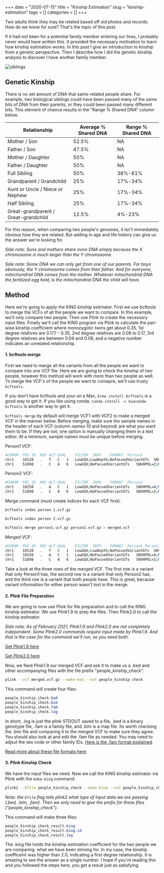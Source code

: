 +++ 
date = "2020-07-15"
title = "Kinship Estimation"
slug = "kinship-estimation"
tags = []
categories = []
+++

Two adults think they may be related based off old photos and records. How do we know for sure? That's the topic of this post.

If it had not been for a potential family member entering our lives, I probably never would have written this. It provided the necessary motivation to learn how kinship estimation works. In this post I give an introduction to kinship from a genetic perspective. Then I describe how I did the genetic kinship analysis to discover I have another family member.


![siblings](/images/siblings.jpg)

## Genetic Kinship

There is no set amount of DNA that same-related people share. For example, two biological siblings could have been passed many of the same bits of DNA from their parents, or they could been passed many different bits. This element of chance results in the "Range % Shared DNA" column below. 


| Relationship | Average % Shared DNA | Range % Shared DNA |
| ----------------- | -------------------- | ------------------ |
| Mother / Son      | 52.5% | NA |
| Father / Son      | 47.5% | NA |
| Mother / Daughter | 50%   | NA |
| Father / Daughter | 50%   | NA |
| Full Sibling      | 50%   | 38%-61% |
| Grandparent / Grandchild | 25%   | 17%-34% |
| Aunt or Uncle / Niece or Nephew | 25%   | 17%-34% |
| Half Sibling | 25%   | 17%-34% |
| Great-grandparent / Great-grandchild | 12.5%   | 4%-23% |


For this reason, when comparing two people's genomes, it isn't immediately obvious how they are related. But adding in age and life history can give us the answer we're looking for.

_Side note: Sons and mothers share more DNA simply because the X chromosome is much larger than the Y chromosome._

_Side note: Some DNA we can only get from one of our parents. For boys obviously, the Y chromosome comes from their father. And for everyone, mitochondrial DNA comes from the mother. Whatever mitochondrial DNA the fertilized egg held, is the mitochondrial DNA the child will have._


## Method

Here we're going to apply the KING kinship estimator. First we use bcftools to merge the VCFs of all the people we want to compare. In this example, we'll only compare two people. Then use Plink to create the necessary input files. Finally we'll call the KING program via Plink to calculate the pair-wise kinship coefficient where monozygotic twins get about 0.35, 1st degree relatives are 0.177 - 0.35, 2nd degree relatives are 0.08 to 0.17, 3rd degree relatives are between 0.04 and 0.08, and a negative number indicates an unrelated relationship.


#### 1. bcftools merge

First we need to merge all the variants from all the people we want to compare into one VCF file. Here we are going to check the kinship of two people, however this method will work with more than two people as well. To merge the VCF's of the people we want to comapre, we'll use trusty `bcftools`.

If you don't have bcftools and your on a Mac, `brew install bcftools` is a good way to get it. If you like using conda, `conda install -c bioconda bcftools` is another way to get it.

`bcftools merge` by default will merge VCF1 with VCF2 to make a merged VCF in the manner below. Before merging, make sure the sample names in the header of each VCF (column names 10 and beyond) are what you want them to be. If they are not, one option is manually changing them in a text editor. At a minimum, sample names must be unique before merging.

Person1 VCF:
```sh
#CHROM	POS	ID	REF	ALT	QUAL	FILTER	INFO	FORMAT	Person1
chr1	10120	.	T	C	1	LowGQX;LowDepth;NoPassedVariantGTs	SNVHPOL=4;MQ=6	GT:GQ:GQX:DP:DPF:AD:ADF:ADR:SB:FT:PL	0/1:22:0:2:2:1,1:0,1:1,0:0:LowGQX;LowDepth:30,0,22
chr1	51898	.	C	A	6	LowGQX;NoPassedVariantGTs	SNVHPOL=2;MQ=35	GT:GQ:GQX:DP:DPF:AD:ADF:ADR:SB:FT:PL	0/1:38:5:6:0:4,2:1,2:3,0:2.1:PASS:40,0,101
```
Person2 VCF:
```sh
#CHROM	POS	ID	REF	ALT	QUAL	FILTER	INFO	FORMAT	Person2
chr1	10250	.	A	C	1	LowGQX;NoPassedVariantGTs	SNVHPOL=4;MQ=11	GT:GQ:GQX:DP:DPF:AD:ADF:ADR:SB:FT:PL	0/1:23:0:4:0:3,1:1,0:2,1:0:LowGQX:26,0,80
chr1	51898	.	C	A	6	LowGQX;NoPassedVariantGTs	SNVHPOL=2;MQ=35	GT:GQ:GQX:DP:DPF:AD:ADF:ADR:SB:FT:PL	0/1:17:0:7:0:6,1:3,1:3,0:0:LowGQX:19,0,146
```

Merge command (must create indices for each VCF first).
```sh
bcftools index person 1.vcf.gz

bcftools index person 2.vcf.gz

bcftools merge person1.vcf.gz person2.vcf.gz > merged.vcf
```

Merged VCF:
```sh
#CHROM	POS	ID	REF	ALT	QUAL	FILTER	INFO	FORMAT	Person1	Person2
chr1	10120	.	T	C	1	LowGQX;LowDepth;NoPassedVariantGTs	SNVHPOL=4;MQ=6	GT:GQ:GQX:DP:DPF:AD:ADF:ADR:SB:FT:PL	0/1:22:0:2:2:1,1:0,1:1,0:0:LowGQX;LowDepth:30,0,22	./.:.:.:.:.:.:.:.:.:.:.
chr1	10250	.	A	C	1	LowGQX;NoPassedVariantGTs	SNVHPOL=4;MQ=11	GT:GQ:GQX:DP:DPF:AD:ADF:ADR:SB:FT:PL	./.:.:.:.:.:.:.:.:.:.:.	0/1:23:0:4:0:3,1:1,0:2,1:0:LowGQX:26,0,80
chr1	51898	.	C	A	6	LowGQX;NoPassedVariantGTs	SNVHPOL=2;MQ=35	GT:GQ:GQX:DP:DPF:AD:ADF:ADR:SB:FT:PL	0/1:38:5:6:0:4,2:1,2:3,0:2.1:PASS:40,0,101	0/1:17:0:7:0:6,1:3,1:3,0:0:LowGQX:19,0,146
```

Take a look at the three rows of the merged VCF. The first row is a variant that only Person1 has, the second row is a variant that only Person2 has, and the third row is a variant that both people have. This is great, because variant information for either person wasn't lost in the merge.

#### 2. Plink File Preparation

We are going to now use Plink for file preparation and to call the KING kinship estimator. We use Plink1.9 to prep the files. Then Plink2.0 to call the kinship estimator.

_Side note: As of February 2021, Plink1.9 and Plink2.0 are not completely independent. Some Plink2.0 commands require input made by Plink1.9. And that is the case for the command we'll run, so you need both._

[Get Plink1.9 here](https://www.cog-genomics.org/plink/1.9/)

[Get Plink2.0 here](https://www.cog-genomics.org/plink/2.0/)

Now, we feed Plink1.9 our merged VCF and ask it to make us a .bed and other accompanying files with the file prefix "people_kinship_check".

```sh
plink --vcf merged.vcf.gz --make-bed --out people_kinship_check
```

This command will create four files:

```css
people_kinship_check.bed
people_kinship_check.bim
people_kinship_check.fam
people_kinship_check.log
```

In short, .log is just the plink STDOUT saved to a file, .bed is a binary genotype file, .fam is a family file, and .bim is a map file. Its worth checking the .bim file and comparing it to the merged VCF to make sure they agree. You should also look at and edit the .fam file as needed. You may need to adjsut the sex code or other family IDs. [Here is the .fam format explained](https://www.cog-genomics.org/plink/1.9/formats#fam).

[Read more about these file formats here](https://www.cog-genomics.org/plink/1.9/formats)

#### 3. Plink Kinship Check

We have the input files we need. Now we call the KING kinship estimator via Plink with the `make-king` command:

```sh
plink2 --bfile people_kinship_check --make-king --out people_kinship_check_result
```
_Note: the `bfile` flag tells plink2 what type of input data we are passing (.bed, .bim, .fam). Then we only need to give the prefix for these files ("people_kinship_check")._ 

This command will make three files:

```css
people_kinship_check_result.king
people_kinship_check_result.king.id
people_kinship_check_result.log
```

The .king file holds the kinship estimation coefficient for the two people we are comparing: what we have been striving for. In my case, the kinship coefficeint was higher than 2.0, indicating a first degree relationship. It is amazing to see the answer as a single number. I hope if you're reading this and you followed the steps here, you get a result just as satisfying.
